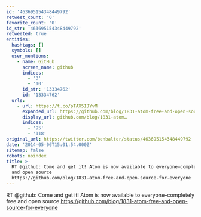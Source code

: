 ```yaml
---
id: '463695154348449792'
retweet_count: '0'
favorite_count: '0'
id_str: '463695154348449792'
retweeted: true
entities:
  hashtags: []
  symbols: []
  user_mentions:
    - name: GitHub
      screen_name: github
      indices:
        - '3'
        - '10'
      id_str: '13334762'
      id: '13334762'
  urls:
    - url: https://t.co/pTAX5IJYvM
      expanded_url: https://github.com/blog/1831-atom-free-and-open-source-for-everyone
      display_url: github.com/blog/1831-atom…
      indices:
        - '95'
        - '118'
original_url: https://twitter.com/benbalter/status/463695154348449792
date: '2014-05-06T15:01:54.000Z'
sitemap: false
robots: noindex
title: >-
  RT @github: Come and get it! Atom is now available to everyone–completely free
  and open source
  https://github.com/blog/1831-atom-free-and-open-source-for-everyone
---
```


RT @github: Come and get it! Atom is now available to everyone–completely free and open source https://github.com/blog/1831-atom-free-and-open-source-for-everyone